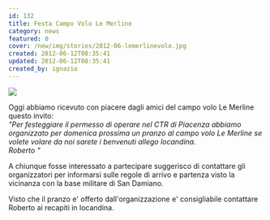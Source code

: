```yaml
---
id: 132
title: Festa Campo Volo Le Merline
category: news
featured: 0
cover: /new/img/stories/2012-06-lemerlinevolo.jpg
created: 2012-06-12T08:35:41
updated: 2012-06-12T08:35:41
created_by: ignazio
---
```


<a href="/docs/2012-06-lemerlinevolo.2012.pdf"><img class="float-start mr-3 w-[300px]" src="/new/img/stories/2012-06-lemerlinevolo.jpg"/></a>

Oggi abbiamo ricevuto con piacere dagli amici del campo volo Le Merline questo invito:<br />
<em>"Per festeggiare il permesso di operare nel CTR di Piacenza abbiamo organizzato per domenica prossima un pranzo al campo volo Le Merline se volete volare da noi sarete i benvenuti allego locandina.<br />
Roberto "</em>

A chiunque fosse interessato a partecipare suggerisco di contattare gli organizzatori per informarsi sulle regole di arrivo e partenza visto la vicinanza con la base militare di San Damiano.

Visto che il pranzo e' offerto dall'organizzazione e' consigliabile contattare Roberto ai recapiti in locandina.

